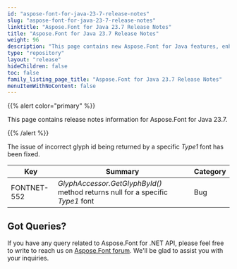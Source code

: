 ```yaml
---
id: "aspose-font-for-java-23-7-release-notes"
slug: "aspose-font-for-java-23-7-release-notes"
linktitle: "Aspose.Font for Java 23.7 Release Notes"
title: "Aspose.Font for Java 23.7 Release Notes"
weight: 96
description: "This page contains new Aspose.Font for Java features, enhancement, and bug fixes in 2023, version 23.7."
type: "repository"
layout: "release"
hideChildren: false
toc: false
family_listing_page_title: "Aspose.Font for Java 23.7 Release Notes"
menuItemWithNoContent: false
---
```


{{% alert color="primary" %}}

This page contains release notes information for Aspose.Font for Java 23.7.

{{% /alert %}}

The issue of incorrect glyph id being returned by a specific *Type1* font has been fixed.

| Key | Summary | Category |
|---|---|---|
| FONTNET-552 | *GlyphAccessor.GetGlyphById()* method returns null for a specific *Type1* font | Bug |
## Got Queries?
If you have any query related to Aspose.Font for .NET API, please feel free to write to reach us on [Aspose.Font forum](https://forum.aspose.com/c/font/). We'll be glad to assist you with your inquiries.
